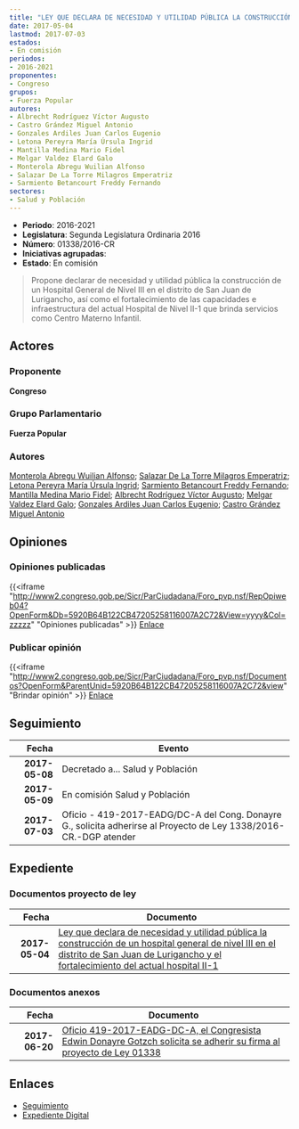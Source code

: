 ```yaml
---
title: "LEY QUE DECLARA DE NECESIDAD Y UTILIDAD PÚBLICA LA CONSTRUCCIÓN DE UN HOSPITAL GENERAL DE NIVEL III EN EL DISTRITO DE SAN JUAN DE LURIGANCHO Y EL FORTALECIMIENTO DEL ACTUAL HOSPITAL II-1"
date: 2017-05-04
lastmod: 2017-07-03
estados:
- En comisión
periodos:
- 2016-2021
proponentes:
- Congreso
grupos:
- Fuerza Popular
autores:
- Albrecht Rodríguez Víctor Augusto
- Castro Grández Miguel Antonio
- Gonzales Ardiles Juan Carlos Eugenio
- Letona Pereyra María Úrsula Ingrid
- Mantilla Medina Mario Fidel
- Melgar Valdez Elard Galo
- Monterola Abregu Wuilian Alfonso
- Salazar De La Torre Milagros Emperatriz
- Sarmiento Betancourt Freddy Fernando
sectores:
- Salud y Población
---
```

- **Periodo**: 2016-2021
- **Legislatura**: Segunda Legislatura Ordinaria 2016
- **Número**: 01338/2016-CR
- **Iniciativas agrupadas**: 
- **Estado**: En comisión

> Propone declarar de necesidad y utilidad pública la construcción de un Hospital General de Nivel III en el distrito de San Juan de Lurigancho, así como el fortalecimiento de las capacidades e infraestructura del actual Hospital de Nivel II-1 que brinda servicios como Centro Materno Infantil.


## Actores

### Proponente

**Congreso**

### Grupo Parlamentario

**Fuerza Popular**

### Autores

[Monterola Abregu Wuilian Alfonso](mailto:mailto:wmonterola@congreso.gob.pe); [Salazar De La Torre Milagros Emperatriz](mailto:mailto:msalazard@congreso.gob.pe); [Letona Pereyra María Úrsula Ingrid](mailto:mailto:mletona@congreso.gob.pe); [Sarmiento Betancourt Freddy Fernando](mailto:mailto:fsarmiento@congreso.gob.pe); [Mantilla Medina Mario Fidel](mailto:mailto:mmantilla@congreso.gob.pe); [Albrecht Rodríguez Víctor Augusto](mailto:mailto:valbrecht@congreso.gob.pe); [Melgar Valdez Elard Galo](mailto:mailto:emelgar@congreso.gob.pe); [Gonzales Ardiles Juan Carlos Eugenio](mailto:mailto:jgonzalesa@congreso.gob.pe); [Castro Grández Miguel Antonio](mailto:mailto:macastro@congreso.gob.pe)

## Opiniones

### Opiniones publicadas

{{<iframe "http://www2.congreso.gob.pe/Sicr/ParCiudadana/Foro_pvp.nsf/RepOpiweb04?OpenForm&Db=5920B64B122CB47205258116007A2C72&View=yyyy&Col=zzzzz" "Opiniones publicadas" >}}
[Enlace](http://www2.congreso.gob.pe/Sicr/ParCiudadana/Foro_pvp.nsf/RepOpiweb04?OpenForm&Db=5920B64B122CB47205258116007A2C72&View=yyyy&Col=zzzzz)

### Publicar opinión

{{<iframe "http://www2.congreso.gob.pe/Sicr/ParCiudadana/Foro_pvp.nsf/Documentos?OpenForm&ParentUnid=5920B64B122CB47205258116007A2C72&view" "Brindar opinión" >}}
[Enlace](http://www2.congreso.gob.pe/Sicr/ParCiudadana/Foro_pvp.nsf/Documentos?OpenForm&ParentUnid=5920B64B122CB47205258116007A2C72&view)


## Seguimiento

| Fecha | Evento |
|------:|--------|
| **2017-05-08** | Decretado a... Salud y Población |
| **2017-05-09** | En comisión Salud y Población |
| **2017-07-03** | Oficio - 419-2017-EADG/DC-A del Cong. Donayre G., solicita adherirse al Proyecto de Ley 1338/2016-CR.-DGP atender |

## Expediente

### Documentos proyecto de ley

| Fecha | Documento |
|------:|-----------|
| **2017-05-04** | [Ley que declara de necesidad y utilidad pública la construcción de un hospital general de nivel III en el distrito de San Juan de Lurigancho y el fortalecimiento del actual hospital II-1](http://www.leyes.congreso.gob.pe/Documentos/2016_2021/Proyectos_de_Ley_y_de_Resoluciones_Legislativas/PL0133820170504.pdf) |

### Documentos anexos

| Fecha | Documento |
|------:|-----------|
| **2017-06-20** | [Oficio 419-2017-EADG-DC-A, el Congresista Edwin Donayre Gotzch solicita se adherir su firma al proyecto de Ley 01338](http://www.leyes.congreso.gob.pe/Documentos/2016_2021/Adhesiones/Proyectos_de_Ley/OFICIO-419-2017-EADG-DC-A.pdf) |

## Enlaces

- [Seguimiento](http://www2.congreso.gob.pe/Sicr/TraDocEstProc/CLProLey2016.nsf/f7fff46988ca05b1052578e100829cc7/04aa01bbc7d969bf05258116007c82af?OpenDocument)
- [Expediente Digital](http://www2.congreso.gob.pe/Sicr/TraDocEstProc/Expvirt_2011.nsf/visbusqptramdoc1621/01338?opendocument)

